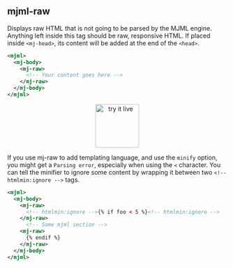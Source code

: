 ## mjml-raw

Displays raw HTML that is not going to be parsed by the MJML engine. Anything left inside this tag should be raw, responsive HTML.
If placed inside `<mj-head>`, its content will be added at the end of the `<head>`.

```xml
<mjml>
  <mj-body>
    <mj-raw>
      <!-- Your content goes here -->
    </mj-raw>
  </mj-body>
</mjml>
```

<p align="center">
  <a target="_blank" href="https://mjml.io/try-it-live/components/raw">
    <img width="100px" src="https://mjml.io/assets/img/svg/TRYITLIVE.svg" alt="try it live">
  </a>
</p>


If you use mj-raw to add templating language, and use the `minify` option, you might get a `Parsing error`, especially when using the `<` character. You can tell the minifier to ignore some content by wrapping it between two `<!-- htmlmin:ignore -->` tags.

```xml
<mjml>
  <mj-body>
    <mj-raw>
      <!-- htmlmin:ignore -->{% if foo < 5 %}<!-- htmlmin:ignore -->
    </mj-raw>
      <!-- Some mjml section -->
    <mj-raw>
      {% endif %}
    </mj-raw>
  </mj-body>
</mjml>
```
